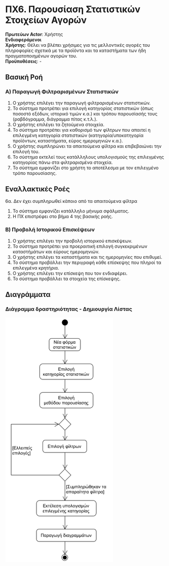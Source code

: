 # ΠΧ6. Παρουσίαση Στατιστικών Στοιχείων Αγορών

**Πρωτεύων Actor**: Χρήστης  
**Ενδιαφερόμενοι**  
**Χρήστης**: Θέλει να βλέπει χρήσιμες για τις μελλοντικές αγορές του πληροφορίες σχετικά με τα προϊόντα και τα καταστήματα των ήδη πραγματοποιημένων αγορών του.  
**Προϋποθέσεις**: -

## Βασική Ροή

### A) Παραγωγή Φιλτραρισμένων Στατιστικών
1. Ο χρήστης επιλέγει την παραγωγή φιλτραρισμένων στατιστικών.
2. Το σύστημα προτρέπει για επιλογή κατηγορίας στατιστικών (όπως ποσοστό εξόδων, ιστορικό τιμών κ.α.) και τρόπου παρουσίασής τους (ραβδόγραμμα, διάγραμμα πίτας κ.τ.λ.).
3. Ο χρήστης επιλέγει τα ζητούμενα στοιχεία.
4. Το σύστημα προτρέπει για καθορισμό των φίλτρων που απαιτεί η επιλεγμένη κατηγορία στατιστικών (κατηγορία/υποκατηγορία προϊόντων, καταστήματα, εύρος ημερομηνιών κ.α.).
5. Ο χρήστης συμπληρώνει τα απαιτούμενα φίλτρα και επιβεβαιώνει την επιλογή του.
6. Το σύστημα εκτελεί τους κατάλληλους υπολογισμούς της επιλεγμένης κατηγορίας πάνω στα φιλτραρισμένα στοιχεία.
7. Το σύστημα εμφανίζει στο χρήστη το αποτέλεσμα με τον επιλεγμένο τρόπο παρουσίασης.

## Εναλλακτικές Ροές

6α. Δεν έχει συμπληρωθεί κάποιο από τα απαιτούμενα φίλτρα
1. Το σύστημα εμφανίζει κατάλληλο μήνυμα σφάλματος.
2. Η ΠΧ επιστρέφει στο βήμα 4 της βασικής ροής.


### Β) Προβολή Ιστορικού Επισκέψεων
1. Ο χρήστης επιλέγει την προβολή ιστορικού επισκέψεων.
2. Το σύστημα προτρέπει για προεραιτική επιλογή συγκεκριμένων καταστήμάτων και εύρους ημερομηνιών.
3. Ο χρήστης επιλέγει τα καταστήματα και τις ημερομηνίες που επιθυμεί.
4. Το σύστημα προβάλλει την περιγραφή κάθε επίσκεψης που πληροί τα επιλεγμένα κρητήρια.
5. Ο χρήστης επιλέγει την επίσκεψη που τον ενδιαφέρει.
6. Το σύστημα προβάλλει τα στοιχεία της επίσκεψης.


## Διαγράμματα

### Διάγραμμα δραστηριότητας - Δημιουργία Λίστας
![Διάγραμμα δραστηριότητας - Δημιουργία λίστας](../Scope_and_definition/activity-produce-filtered-stats.png)